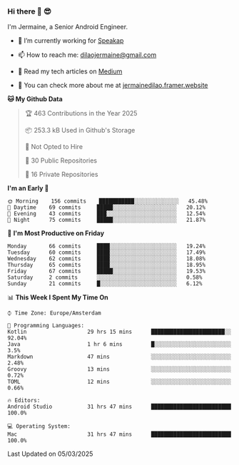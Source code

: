 ### Hi there 👋 😎
I'm Jermaine, a Senior Android Engineer.

- 🔭 I’m currently working for [Speakap](https://www.speakap.com/)

- 📫 How to reach me: dilaojermaine@gmail.com

- 📖 Read my tech articles on [Medium](https://jermainedilao.medium.com/)

- 👀 You can check more about me at [jermainedilao.framer.website](https://jermainedilao.framer.website)

<!--
**jermainedilao/jermainedilao** is a ✨ _special_ ✨ repository because its `README.md` (this file) appears on your GitHub profile.

Here are some ideas to get you started:

- 🔭 I’m currently working on ...
- 🌱 I’m currently learning ...
- 👯 I’m looking to collaborate on ...
- 🤔 I’m looking for help with ...
- 💬 Ask me about ...
- 📫 How to reach me: ...
- 😄 Pronouns: ...
- ⚡ Fun fact: ...
-->

<!--START_SECTION:waka-->
**🐱 My Github Data** 

> 🏆 463 Contributions in the Year 2025
 > 
> 📦 253.3 kB Used in Github's Storage 
 > 
> 🚫 Not Opted to Hire
 > 
> 📜 30 Public Repositories 
 > 
> 🔑 16 Private Repositories  
 > 
**I'm an Early 🐤** 

```text
🌞 Morning    156 commits    ███████████░░░░░░░░░░░░░░   45.48% 
🌆 Daytime    69 commits     █████░░░░░░░░░░░░░░░░░░░░   20.12% 
🌃 Evening    43 commits     ███░░░░░░░░░░░░░░░░░░░░░░   12.54% 
🌙 Night      75 commits     █████░░░░░░░░░░░░░░░░░░░░   21.87%

```
📅 **I'm Most Productive on Friday** 

```text
Monday       66 commits     ████░░░░░░░░░░░░░░░░░░░░░   19.24% 
Tuesday      60 commits     ████░░░░░░░░░░░░░░░░░░░░░   17.49% 
Wednesday    62 commits     ████░░░░░░░░░░░░░░░░░░░░░   18.08% 
Thursday     65 commits     ████░░░░░░░░░░░░░░░░░░░░░   18.95% 
Friday       67 commits     █████░░░░░░░░░░░░░░░░░░░░   19.53% 
Saturday     2 commits      ░░░░░░░░░░░░░░░░░░░░░░░░░   0.58% 
Sunday       21 commits     █░░░░░░░░░░░░░░░░░░░░░░░░   6.12%

```


📊 **This Week I Spent My Time On** 

```text
⌚︎ Time Zone: Europe/Amsterdam

💬 Programming Languages: 
Kotlin                   29 hrs 15 mins      ███████████████████████░░   92.04% 
Java                     1 hr 6 mins         █░░░░░░░░░░░░░░░░░░░░░░░░   3.5% 
Markdown                 47 mins             ░░░░░░░░░░░░░░░░░░░░░░░░░   2.48% 
Groovy                   13 mins             ░░░░░░░░░░░░░░░░░░░░░░░░░   0.72% 
TOML                     12 mins             ░░░░░░░░░░░░░░░░░░░░░░░░░   0.66%

🔥 Editors: 
Android Studio           31 hrs 47 mins      █████████████████████████   100.0%

💻 Operating System: 
Mac                      31 hrs 47 mins      █████████████████████████   100.0%

```


 Last Updated on 05/03/2025
<!--END_SECTION:waka-->

